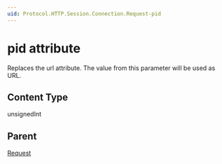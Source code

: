 ```yaml
---
uid: Protocol.HTTP.Session.Connection.Request-pid
---
```


# pid attribute

Replaces the url attribute. The value from this parameter will be used as URL.

## Content Type

unsignedInt

## Parent

[Request](xref:Protocol.HTTP.Session.Connection.Request)
